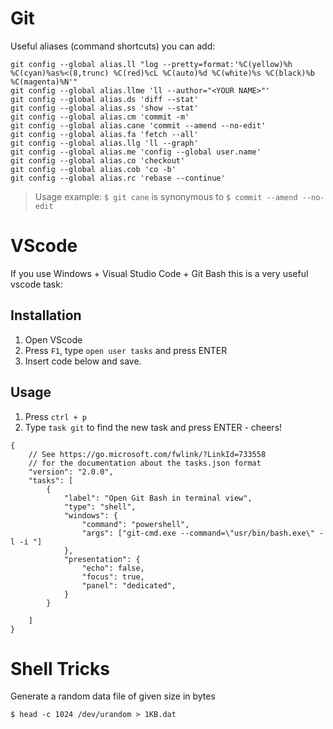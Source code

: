 
# Git
Useful aliases (command shortcuts) you can add:
```shell
git config --global alias.ll "log --pretty=format:'%C(yellow)%h %C(cyan)%as%<(8,trunc) %C(red)%cL %C(auto)%d %C(white)%s %C(black)%b %C(magenta)%N'"
git config --global alias.llme 'll --author="<YOUR NAME>"'
git config --global alias.ds 'diff --stat'
git config --global alias.ss 'show --stat'
git config --global alias.cm 'commit -m'
git config --global alias.cane 'commit --amend --no-edit'
git config --global alias.fa 'fetch --all'
git config --global alias.llg 'll --graph'
git config --global alias.me 'config --global user.name'
git config --global alias.co 'checkout'
git config --global alias.cob 'co -b'
git config --global alias.rc 'rebase --continue'
```
> Usage example: `$ git cane` is synonymous to `$ commit --amend --no-edit`

# VScode

If you use Windows + Visual Studio Code + Git Bash this is a very useful vscode task:

## Installation
1. Open VScode
2. Press `F1`, type `open user tasks` and press ENTER
3. Insert code below and save.
## Usage
1. Press `ctrl + p`
2. Type `task git` to find the new task and press ENTER - cheers!
```shell
{
    // See https://go.microsoft.com/fwlink/?LinkId=733558
    // for the documentation about the tasks.json format
    "version": "2.0.0",
    "tasks": [
        {
            "label": "Open Git Bash in terminal view",
            "type": "shell",
            "windows": {
                "command": "powershell",
                "args": ["git-cmd.exe --command=\"usr/bin/bash.exe\" -l -i "]
            },
            "presentation": {
                "echo": false,
                "focus": true,
                "panel": "dedicated",
            }
        }
    
    ]
}
```
# Shell Tricks
Generate a random data file of given size in bytes  
```shell
$ head -c 1024 /dev/urandom > 1KB.dat
```
